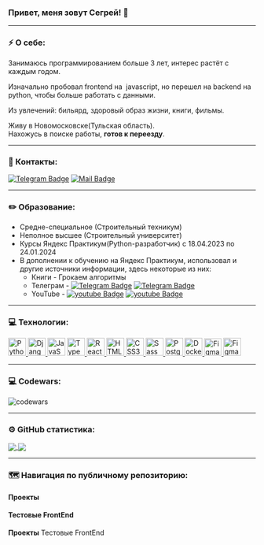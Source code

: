 ### Привет, меня зовут Сегрей! 👋
---
### ⚡ О себе:
Занимаюсь программированием больше 3 лет, интерес растёт с каждым годом.

Изначально пробовал frontend на  javascript, но перешел на backend на python, чтобы больше работать с данными.

Из увлечений: бильярд, здоровый образ жизни, книги, фильмы.

Живу в Новомосковске(Тульская область).\
Нахожусь в поиске работы, **готов к переезду**.

---
### 🤝 Контакты: 
[![Telegram Badge](https://img.shields.io/badge/-SafonovSergey-blue?style=flat&logo=Telegram&logoColor=white)](https://t.me/Sergey_Safonow) [![Mail Badge](https://img.shields.io/badge/-Mail-005FF9?style=flat&logo=mail.ru&logoColor=white)](mailto:sergey_safonov86@inbox.ru)

---

### ✏️ Образование:
- Средне-специальное (Строительный техникум)
- Неполное высшее (Строительный университет)
- Курсы Яндекс Практикум(Python-разработчик) с 18.04.2023 по 24.01.2024
- В дополнении к обучению на Яндекс Практикум, использовал и другие источники информации, здесь некоторые из них:
  - Книги - Грокаем алгоритмы
  - Телеграм - [![Telegram Badge](https://img.shields.io/badge/-Pythonist.ru-blue?style=flat&logo=Telegram&logoColor=white)](https://t.me/pythonist_ru) 
  [![Telegram Badge](https://img.shields.io/badge/-Тесты_по_Python-blue?style=flat&logo=Telegram&logoColor=white)](https://t.me/pythontesti)
  - YouTube - 
  [![youtube Badge](https://img.shields.io/badge/-selfedu-FF0000?style=flat&logo=youtube&logoColor=white)](https://www.youtube.com/@selfedu_rus)
  [![youtube Badge](https://img.shields.io/badge/-egoroff_channel-FF0000?style=flat&logo=youtube&logoColor=white)](https://www.youtube.com/@egoroffchannel)

---

### 💻 Технологии:
<p align="left">
<a href="https://www.python.org/" target="_blank" rel="noreferrer">
<img src="https://raw.githubusercontent.com/danielcranney/readme-generator/main/public/icons/skills/python-colored.svg" width="36" height="36" alt="Python" />
</a>
<a href="https://www.djangoproject.com/" target="_blank" rel="noreferrer">
<img src="https://raw.githubusercontent.com/danielcranney/readme-generator/main/public/icons/skills/django-colored.svg" width="36" height="36" alt="Django" />
</a>
<a href="https://developer.mozilla.org/en-US/docs/Web/JavaScript" target="_blank" rel="noreferrer"><img src="https://raw.githubusercontent.com/danielcranney/readme-generator/main/public/icons/skills/javascript-colored.svg" width="36" height="36" alt="JavaScript" /></a>
<a href="https://www.typescriptlang.org/" target="_blank" rel="noreferrer">
<img src="https://raw.githubusercontent.com/danielcranney/readme-generator/main/public/icons/skills/typescript-colored.svg" width="36" height="36" alt="TypeScript" />
</a>
<a href="https://reactjs.org/" target="_blank" rel="noreferrer">
<img src="https://raw.githubusercontent.com/danielcranney/readme-generator/main/public/icons/skills/react-colored.svg" width="36" height="36" alt="React" />
</a>
<a href="https://developer.mozilla.org/en-US/docs/Glossary/HTML5" target="_blank" rel="noreferrer">
<img src="https://raw.githubusercontent.com/danielcranney/readme-generator/main/public/icons/skills/html5-colored.svg" width="36" height="36" alt="HTML5" />
</a>
<a href="https://www.w3.org/TR/CSS/#css" target="_blank" rel="noreferrer">
<img src="https://raw.githubusercontent.com/danielcranney/readme-generator/main/public/icons/skills/css3-colored.svg" width="36" height="36" alt="CSS3" />
</a>
<a href="https://sass-lang.com/" target="_blank" rel="noreferrer">
<img src="https://raw.githubusercontent.com/danielcranney/readme-generator/main/public/icons/skills/sass-colored.svg" width="36" height="36" alt="Sass" />
</a>
<a href="https://www.postgresql.org/" target="_blank" rel="noreferrer">
<img src="https://raw.githubusercontent.com/danielcranney/readme-generator/main/public/icons/skills/postgresql-colored.svg" width="36" height="36" alt="PostgreSQL" />
</a>
<a href="https://www.docker.com/" target="_blank" rel="noreferrer">
<img src="https://raw.githubusercontent.com/danielcranney/readme-generator/main/public/icons/skills/docker-colored.svg" width="36" height="36" alt="Docker" />
</a>
<a href="https://obsidian.md/" target="_blank" rel="noreferrer">
<img src="https://upload.wikimedia.org/wikipedia/commons/thumb/1/10/2023_Obsidian_logo.svg/1024px-2023_Obsidian_logo.svg.png" width="35" height="35" alt="Figma" />
</a>
<a href="https://www.figma.com/" target="_blank" rel="noreferrer">
<img src="https://raw.githubusercontent.com/danielcranney/readme-generator/main/public/icons/skills/figma-colored.svg" width="36" height="36" alt="Figma" />
</a>
</p>

---



### 💻 Codewars:

![codewars](https://www.codewars.com/users/SerVik888/badges/large) 

---
### ⚙️ GitHub статистика:

<a href="http://www.github.com/SerVik888">
<img align="center" src="https://github-readme-streak-stats.herokuapp.com/?user=SerVik888&stroke=417e87&background=transparent&ring=417e87&fire=417e87&currStreakNum=417e87&currStreakLabel=417e87&sideNums=305962&sideLabels=417e87&dates=417e87&hide_border=true" />
</a>
<!-- <a href="http://www.github.com/SerVik888">
<img align="center" src="https://github-readme-streak-stats.herokuapp.com/?user=SerVik888&stroke=ffffff&background=transparent&ring=0891b2&fire=0891b2&currStreakNum=ffffff&currStreakLabel=0891b2&sideNums=305962&sideLabels=417e87&dates=ffffff&hide_border=true" />
</a> -->
<a href="https://github.com/SerVik888">
<img align="center" src="https://github-readme-stats.vercel.app/api/top-langs/?username=SerVik888&layout=compact&theme=transparent&hide_border=true" />
</a>

---
### 🗺️ Навигация по публичному репозиторию:
<div display="flex">
  <div>
    <h4>Проекты</h4>
  </div>
  <div>
    <h4>Тестовые FrontEnd</h4>
  </div>
</div>

**Проекты** Тестовые FrontEnd